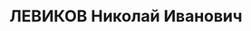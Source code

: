 ---
title: ЛЕВИКОВ Николай Иванович
description: 'Род. в 1894, Николаевская обл., Елисаветградский р-н, с. Сентов, украинец,
  обр.: высшее, член ВКП(б) с 1917 по 1937. Проживал: г. Харьков, ул. Пушкинская,
  77 - 28. Директор Харьков. юридического ин-та

  Арестован 24.09.1937. Обв. по ст. 54-7, 8, 11 УК УССР. Приговор: ВК ВС СССР, 30.12.1937
  – ВМН с конфискацией имущества. Расстрелян 31.12.1937.

  Реабилитирован ВК ВС СССР 19.04.1958'
---